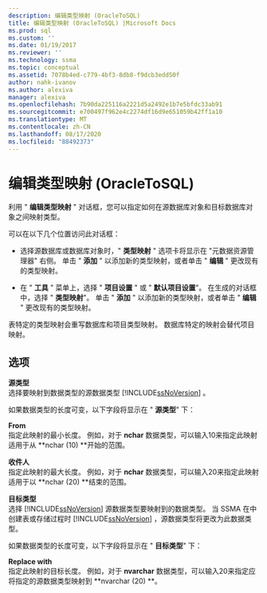 ```yaml
---
description: 编辑类型映射 (OracleToSQL)
title: 编辑类型映射 (OracleToSQL) |Microsoft Docs
ms.prod: sql
ms.custom: ''
ms.date: 01/19/2017
ms.reviewer: ''
ms.technology: ssma
ms.topic: conceptual
ms.assetid: 7078b4ed-c779-4bf3-8db8-f9dcb3edd50f
author: nahk-ivanov
ms.author: alexiva
manager: alexiva
ms.openlocfilehash: 7b90da225116a2221d5a2492e1b7e5bfdc33ab91
ms.sourcegitcommit: e700497f962e4c2274df16d9e651059b42ff1a10
ms.translationtype: MT
ms.contentlocale: zh-CN
ms.lasthandoff: 08/17/2020
ms.locfileid: "88492373"
---
```

# <a name="edit-type-mapping-oracletosql"></a>编辑类型映射 (OracleToSQL)
利用 " **编辑类型映射** " 对话框，您可以指定如何在源数据库对象和目标数据库对象之间映射类型。  
  
可以在以下几个位置访问此对话框：  
  
-   选择源数据库或数据库对象时，" **类型映射** " 选项卡将显示在 "元数据资源管理器" 右侧。 单击 " **添加** " 以添加新的类型映射，或者单击 " **编辑** " 更改现有的类型映射。  
  
-   在 " **工具** " 菜单上，选择 " **项目设置** " 或 " **默认项目设置**"。 在生成的对话框中，选择 " **类型映射**"。 单击 " **添加** " 以添加新的类型映射，或者单击 " **编辑** " 更改现有的类型映射。  
  
表特定的类型映射会重写数据库和项目类型映射。 数据库特定的映射会替代项目映射。  
  
## <a name="options"></a>选项  
**源类型**  
选择要映射到数据类型的源数据类型 [!INCLUDE[ssNoVersion](../../includes/ssnoversion-md.md)] 。  
  
如果数据类型的长度可变，以下字段将显示在 " **源类型**" 下：  
  
**From**  
指定此映射的最小长度。 例如，对于 **nchar** 数据类型，可以输入10来指定此映射适用于从 **nchar (10) **开始的范围。  
  
**收件人**  
指定此映射的最大长度。 例如，对于 **nchar** 数据类型，可以输入20来指定此映射适用于以 **nchar (20) **结束的范围。  
  
**目标类型**  
选择 [!INCLUDE[ssNoVersion](../../includes/ssnoversion-md.md)] 源数据类型要映射到的数据类型。 当 SSMA 在中创建表或存储过程时 [!INCLUDE[ssNoVersion](../../includes/ssnoversion-md.md)] ，源数据类型将更改为此数据类型。  
  
如果数据类型的长度可变，以下字段将显示在 " **目标类型**" 下：  
  
**Replace with**  
指定此映射的目标长度。 例如，对于 **nvarchar** 数据类型，可以输入20来指定应将指定的源数据类型映射到 **nvarchar (20) **。  
  
